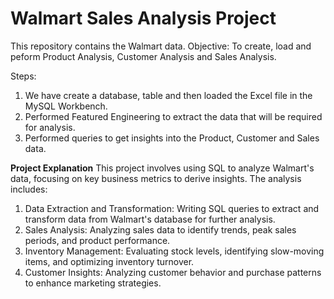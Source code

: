 # Walmart Sales Analysis Project

This repository contains the Walmart data. 
Objective: To create, load and peform Product Analysis, Customer Analysis and Sales Analysis.

Steps:
1) We have create a database, table and then loaded the Excel file in the MySQL Workbench.
2) Performed Featured Engineering to extract the data that will be required for analysis.
3) Performed queries to get insights into the Product, Customer and Sales data.
   
**Project Explanation**
This project involves using SQL to analyze Walmart's data, focusing on key business metrics to derive insights. The analysis includes:

1. Data Extraction and Transformation: Writing SQL queries to extract and transform data from Walmart's database for further analysis.
2. Sales Analysis: Analyzing sales data to identify trends, peak sales periods, and product performance.
3. Inventory Management: Evaluating stock levels, identifying slow-moving items, and optimizing inventory turnover.
4. Customer Insights: Analyzing customer behavior and purchase patterns to enhance marketing strategies.
